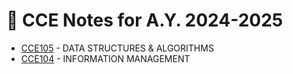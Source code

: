 # :open_file_folder: CCE Notes for A.Y. 2024-2025
- [CCE105](/CCE105) - DATA STRUCTURES & ALGORITHMS
- [CCE104](/CCE104) - INFORMATION MANAGEMENT
